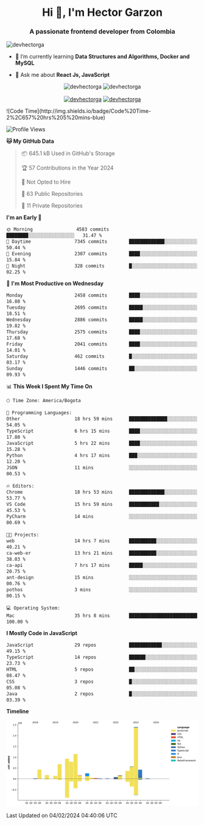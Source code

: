 <h1 align="center">Hi 👋, I'm Hector Garzon</h1>
<h3 align="center">A passionate frontend developer from Colombia</h3>

<p align="left"> <img src="https://komarev.com/ghpvc/?username=devhectorga" alt="devhectorga" /> </p>

- 🌱 I’m currently learning **Data Structures and Algorithms, Docker and MySQL**

- 💬 Ask me about **React Js, JavaScript**

<p align="center"> <img src="https://github-readme-stats.vercel.app/api?username=devhectorga&count_private=true&show_icons=true" alt="devhectorga" /> <img src="https://github-readme-stats.vercel.app/api/top-langs/?username=devhectorga&layout=compact" alt="devhectorga" /></p>

<p align="center">
<a href="https://twitter.com/devhectorga" target="blank"><img align="center" src="https://cdn.jsdelivr.net/npm/simple-icons@3.0.1/icons/twitter.svg" alt="devhectorga" height="20" width="20" /></a>
<a href="https://linkedin.com/in/devhectorga" target="blank"><img align="center" src="https://cdn.jsdelivr.net/npm/simple-icons@3.0.1/icons/linkedin.svg" alt="devhectorga" height="20" width="20" /></a>
</p>
<!--START_SECTION:waka-->
![Code Time](http://img.shields.io/badge/Code%20Time-2%2C657%20hrs%205%20mins-blue)

![Profile Views](http://img.shields.io/badge/Profile%20Views-0-blue)

**🐱 My GitHub Data** 

> 📦 645.1 kB Used in GitHub's Storage 
 > 
> 🏆 57 Contributions in the Year 2024
 > 
> 🚫 Not Opted to Hire
 > 
> 📜 63 Public Repositories 
 > 
> 🔑 11 Private Repositories 
 > 
**I'm an Early 🐤** 

```text
🌞 Morning                4583 commits        ████████░░░░░░░░░░░░░░░░░   31.47 % 
🌆 Daytime                7345 commits        █████████████░░░░░░░░░░░░   50.44 % 
🌃 Evening                2307 commits        ████░░░░░░░░░░░░░░░░░░░░░   15.84 % 
🌙 Night                  328 commits         █░░░░░░░░░░░░░░░░░░░░░░░░   02.25 % 
```
📅 **I'm Most Productive on Wednesday** 

```text
Monday                   2458 commits        ████░░░░░░░░░░░░░░░░░░░░░   16.88 % 
Tuesday                  2695 commits        █████░░░░░░░░░░░░░░░░░░░░   18.51 % 
Wednesday                2886 commits        █████░░░░░░░░░░░░░░░░░░░░   19.82 % 
Thursday                 2575 commits        ████░░░░░░░░░░░░░░░░░░░░░   17.68 % 
Friday                   2041 commits        ████░░░░░░░░░░░░░░░░░░░░░   14.01 % 
Saturday                 462 commits         █░░░░░░░░░░░░░░░░░░░░░░░░   03.17 % 
Sunday                   1446 commits        ██░░░░░░░░░░░░░░░░░░░░░░░   09.93 % 
```


📊 **This Week I Spent My Time On** 

```text
🕑︎ Time Zone: America/Bogota

💬 Programming Languages: 
Other                    18 hrs 59 mins      ██████████████░░░░░░░░░░░   54.05 % 
TypeScript               6 hrs 15 mins       ████░░░░░░░░░░░░░░░░░░░░░   17.80 % 
JavaScript               5 hrs 22 mins       ████░░░░░░░░░░░░░░░░░░░░░   15.28 % 
Python                   4 hrs 17 mins       ███░░░░░░░░░░░░░░░░░░░░░░   12.20 % 
JSON                     11 mins             ░░░░░░░░░░░░░░░░░░░░░░░░░   00.53 % 

🔥 Editors: 
Chrome                   18 hrs 53 mins      █████████████░░░░░░░░░░░░   53.77 % 
VS Code                  15 hrs 59 mins      ███████████░░░░░░░░░░░░░░   45.53 % 
PyCharm                  14 mins             ░░░░░░░░░░░░░░░░░░░░░░░░░   00.69 % 

🐱‍💻 Projects: 
web                      14 hrs 7 mins       ██████████░░░░░░░░░░░░░░░   40.21 % 
ca-web-er                13 hrs 21 mins      ██████████░░░░░░░░░░░░░░░   38.03 % 
ca-api                   7 hrs 17 mins       █████░░░░░░░░░░░░░░░░░░░░   20.75 % 
ant-design               15 mins             ░░░░░░░░░░░░░░░░░░░░░░░░░   00.76 % 
pothos                   3 mins              ░░░░░░░░░░░░░░░░░░░░░░░░░   00.15 % 

💻 Operating System: 
Mac                      35 hrs 8 mins       █████████████████████████   100.00 % 
```

**I Mostly Code in JavaScript** 

```text
JavaScript               29 repos            ████████████░░░░░░░░░░░░░   49.15 % 
TypeScript               14 repos            ██████░░░░░░░░░░░░░░░░░░░   23.73 % 
HTML                     5 repos             ██░░░░░░░░░░░░░░░░░░░░░░░   08.47 % 
CSS                      3 repos             █░░░░░░░░░░░░░░░░░░░░░░░░   05.08 % 
Java                     2 repos             █░░░░░░░░░░░░░░░░░░░░░░░░   03.39 % 
```



**Timeline**

![Lines of Code chart](https://raw.githubusercontent.com/devHectorGa/devHectorGa/master/assets/bar_graph.png)


 Last Updated on 04/02/2024 04:40:06 UTC
<!--END_SECTION:waka-->
